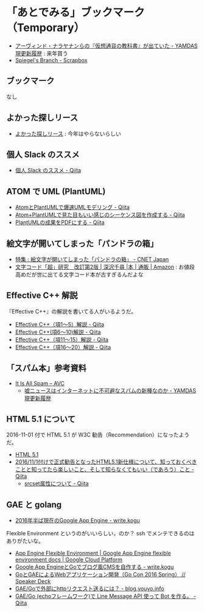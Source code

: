 # 「あとでみる」ブックマーク（Temporary）

- [アーヴィンド・ナラヤナンらの『仮想通貨の教科書』が出ていた - YAMDAS現更新履歴](http://d.hatena.ne.jp/yomoyomo/20161215/cryptcurrency) : 来年買う
- [Spiegel's Branch - Scrapbox](https://scrapbox.io/spiegel-branch/)

## ブックマーク

なし

## よかった探しリース

- [よかった探しリース](http://www.hyuki.com/ring/) : 今年はやらないらしい

## 個人 Slack のススメ

- [個人 Slack のススメ - Qiita](http://qiita.com/saitotak/items/ac0eb7ddc0d8d83cbe91)

## ATOM で UML (PlantUML)

- [AtomとPlantUMLで爆速UMLモデリング - Qiita](http://qiita.com/nakahashi/items/3d88655f055ca6a2617c)
- [Atom+PlantUMLで見た目もいい感じのシーケンス図を作成する - Qiita](http://qiita.com/k_nakayama/items/77ca73753ebd049a66de)
- [PlantUMLの成果をPDFにする - Qiita](http://qiita.com/craftone/items/e9e4c7d8a9eeced67334)

## 絵文字が開いてしまった「パンドラの箱」

- [特集 : 絵文字が開いてしまった「パンドラの箱」 - CNET Japan](http://japan.cnet.com/sp/column_emojipandora/)
- [文字コード「超」研究　改訂第2版 | 深沢千尋 |本 | 通販 | Amazon](https://www.amazon.co.jp/dp/4899772939/) : お値段高めだが世に出てる文字コード本が古すぎるんだよな

## Effective C++ 解説

『Effective C++』の解説を書いてる人がいるようだ。

- [Effective C++（項1〜5）解説 - Qiita](http://qiita.com/MoriokaReimen/items/58f183d421bb932cbbda)
- [Effective C++(項6〜10)解説 - Qiita](http://qiita.com/MoriokaReimen/items/bf301530e8f5d6d2fe90)
- [Effective C++（項11〜15）解説 - Qiita](http://qiita.com/MoriokaReimen/items/a2b00e8da6f6ec83949b)
- [Effective C++（項16〜20）解説 - Qiita](http://qiita.com/MoriokaReimen/items/4b51a41c9e8871907e80)

## 「スパム本」参考資料

- [It Is All Spam – AVC](http://avc.com/2016/11/it-is-all-spam/)
    - [嘘ニュースはインターネットに不可避なスパムの新種なのか - YAMDAS現更新履歴](http://d.hatena.ne.jp/yomoyomo/20161123/fakenewsspam)

## HTML 5.1 について

2016-11-01 付で HTML 5.1 が W3C 勧告（Recommendation）になったようだ。

- [HTML 5.1](https://www.w3.org/TR/2016/REC-html51-20161101/index.html)
- [2016/11/1付けで正式勧告となったHTML5.1新仕様について、知っておくべきことと知ってたら楽しいこと、そして知らなくてもいい（であろう）こと - Qiita](http://qiita.com/kyoyababa/items/676d18e2692c43551867)
    - [srcset属性について - Qiita](http://qiita.com/C058/items/643a9ff2d23dfe3a0b37)

## GAE と golang

- [2016年半ば現在のGoogle App Engine - write.kogu](http://write.kogus.org/articles/Y2Rtpp)

Flexible Environment というのがいいらしい，のか？
ssh でメンテできるのはありがたいな。

- [App Engine Flexible Environment  |  Google App Engine flexible environment docs  |  Google Cloud Platform](https://cloud.google.com/appengine/docs/flexible/?hl=ja)
- [Google App EngineとGoでブログ風CMSを自作する - write.kogu](http://write.kogus.org/articles/laszmL)
- [GoとGAEによるWebアプリケーション開発（Go Con 2016 Spring） // Speaker Deck](https://speakerdeck.com/ttsuruoka/gotogaeniyoruwebapurikesiyonkai-fa-go-con-2016-spring)
- [GAE/Goで外部にhttpリクエスト送るには？ - blog.youyo.info](http://blog.youyo.info/post/2016/07/05/gae-go-outbound-http-request/)
- [GAE/Go (echoフレームワーク)で Line Message API 使って Bot を作る。 - Qiita](http://qiita.com/naoki_koreeda/items/8c818a3e9f6138ddbb87)
